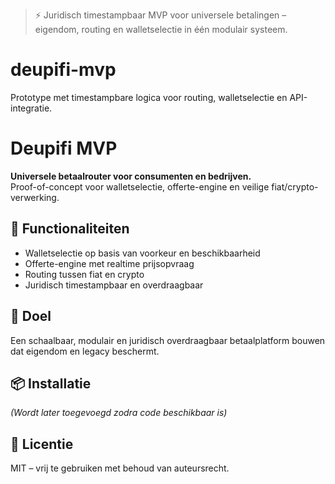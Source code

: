 > ⚡ Juridisch timestampbaar MVP voor universele betalingen – eigendom, routing en walletselectie in één modulair systeem.

# deupifi-mvp
Prototype met timestampbare logica voor routing, walletselectie en API-integratie.
# Deupifi MVP

**Universele betaalrouter voor consumenten en bedrijven.**  
Proof-of-concept voor walletselectie, offerte-engine en veilige fiat/crypto-verwerking.

## 🔧 Functionaliteiten
- Walletselectie op basis van voorkeur en beschikbaarheid
- Offerte-engine met realtime prijsopvraag
- Routing tussen fiat en crypto
- Juridisch timestampbaar en overdraagbaar

## 🧠 Doel
Een schaalbaar, modulair en juridisch overdraagbaar betaalplatform bouwen dat eigendom en legacy beschermt.

## 📦 Installatie
*(Wordt later toegevoegd zodra code beschikbaar is)*

## 📜 Licentie
MIT – vrij te gebruiken met behoud van auteursrecht.
